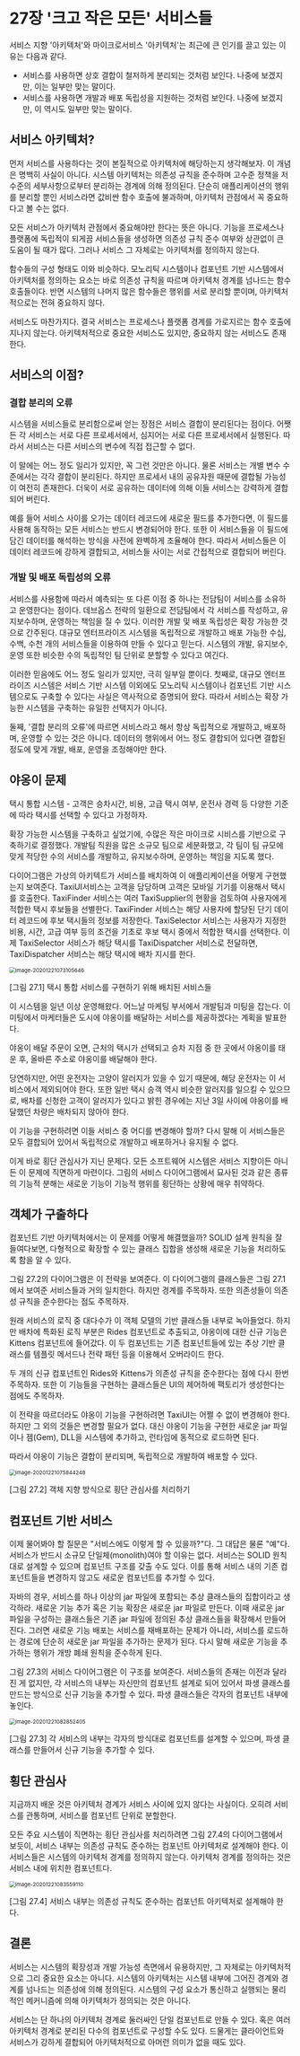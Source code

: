 # 27장 '크고 작은 모든' 서비스들

서비스 지향 '아키텍처'와 마이크로서비스 '아키텍처'는 최근에 큰 인기를 끌고 있는 이유는 다음과 같다.

* 서비스를 사용하면 상호 결합이 철저하게 분리되는 것처럼 보인다. 나중에 보겠지만, 이는 일부만 맞는 말이다.
* 서비스를 사용하면 개발과 배포 독립성을 지원하는 것처럼 보인다. 나중에 보겠지만, 이 역시도 일부만 맞는 말이다.



## 서비스 아키텍처?

먼저 서비스를 사용하다는 것이 본질적으로 아키텍처에 해당하는지 생각해보자. 이 개념은 명백히 사실이 아니다. 시스템 아키텍처는 의존성 규칙을 준수하며 고수준 정책을 저수준의 세부사항으로부터 분리하는 경계에 의해 정의된다. 단순히 애플리케이션의 행위를 분리할 뿐인 서비스라면 값비싼 함수 호출에 불과하며, 아키텍처 관점에서 꼭 중요하다고 볼 수는 없다.

모든 서비스가 아키텍처 관점에서 중요해야만 한다는 뜻은 아니다. 기능을 프로세스나 플랫폼에 독립적이 되게끔 서비스들을 생성하면 의존성 규칙 준수 여부와 상관없이 큰 도움이 될 때가 많다. 그러나 서비스 그 자체로는 아키텍처를 정의하지 않는다.

함수들의 구성 형태도 이와 비슷하다. 모노리틱 시스템이나 컴포넌트 기반 시스템에서 아키텍처를 정의하는 요소는 바로 의존성 규칙을 따르며 아키텍처 경계를 넘나드는 함수 호출들이다. 반면 시스템의 나머지 많은 함수들은 행위를 서로 분리할 뿐이며, 아키텍처적으로는 전혀 중요하지 않다.

서비스도 마찬가지다. 결국 서비스는 프로세스나 플랫폼 경계를 가로지르는 함수 호출에 지나지 않는다. 아키텍처적으로 중요한 서비스도 있지만, 중요하지 않는 서비스도 존재한다.



## 서비스의 이점?

### 결합 분리의 오류

시스템을 서비스들로 분리함으로써 얻는 장점은 서비스 결합이 분리된다는 점이다. 어쨋든 각 서비스는 서로 다른 프로세서에서, 심지어는 서로 다른 프로세서에서 실행된다. 따라서 서비스는 다른 서비스의 변수에 직접 접근할 수 없다. 

이 말에는 어느 정도 일리가 있지만, 꼭 그런 것만은 아니다. 물론 서비스는 개별 변수 수준에서는 각각 결합이 분리된다. 하지만 프로세서 내의 공유자원 때문에 결합될 가능성이 여전히 존재한다. 더욱이 서로 공유하는 데이터에 의해 이들 서비스는 강력하게 결합되어 버린다.

예를 들어 서비스 사이를 오가는 데이터 레코드에 새로운 필드를  추가한다면, 이 필드를 사용해 동작하는 모든 서비스는 반드시 변경되어야 한다. 또한 이 서비스들을 이 필드에 담긴 데이터를 해석하는 방식을 사전에 완벽하게 조율해야 한다. 따라서 서비스들은 이 데이터 레코드에 강하게 결합되고, 서비스들 사이는 서로 간접적으로 결합되어 버린다.



### 개발 및 배포 독립성의 오류

서비스를 사용함에 따라서 예측되는 또 다른 이점 중 하나는 전담팀이 서비스를 소유하고 운영한다는 점이다. 데브옵스 전략의 일환으로 전담팀에서 각 서비스를 작성하고, 유지보수하며, 운영하는 책임을 질 수 있다. 이러한 개발 및 배포 독립성은 확장 가능한 것으로 간주된다. 대규모 엔터프라이즈 시스템을 독립적으로 개발하고 배포 가능한 수십, 수백, 수천 개의 서비스들을 이용하여 만들 수 있다고 믿는다. 시스템의 개발, 유지보수, 운영 또한 비슷한 수의 독립적인 팀 단위로 분할할 수 있다고 여긴다. 

이러한 믿음에도 어느 정도 일리가 있지만, 극히 일부일 뿐이다. 첫째로, 대규모 엔터프라이즈 시스템은 서비스 기반 시스템 이외에도 모노리틱 시스템이나 컴포넌트 기반 시스템으로도 구축할 수 있다는 사실은 역사적으로 증명되어 왔다. 따라서 서비스는 확장 가능한 시스템을 구축하는 유일한 선택지가 아니다.

둘째, '결합 분리의 오류'에 따르면 서비스라고 해서 항상 독립적으로 개발하고, 배포하며, 운영할 수 있는 것은 아니다. 데이터의 행위에서 어느 정도 결합되어 있다면 결합된 정도에 맞게 개발, 배포, 운영을 조정해야만 한다.



## 야옹이 문제

택시 통합 시스템 - 고객은 승차시간, 비용, 고급 택시 여부, 운전사 경력 등 다양한 기준에 따라 택시를 선택할 수 있다고 가정하자.

확장 가능한 시스템을 구축하고 싶었기에, 수많은 작은 마이크로 시비스를 기반으로 구축하기로 결정했다. 개발팀 직원을 많은 소규모 팀으로 세분화했고, 각 팀이 팀 규모에 맞게 적당한 수의 서비스를 개발하고, 유지보수하며, 운영하는 책임을 지도록 했다.

다이어그램은 가상의 아키텍트가 서비스를 배치하여 이 애플리케이션을 어떻게 구현했는지 보여준다. TaxiUI서비스는 고객을 담당하며 고객은 모바일 기기를 이용해서 택시를 호출한다. TaxiFinder 서비스는 여러 TaxiSupplier의 현황을 검토하여 사용자에게 적합한 택시 후보들을 선별한다. TaxiFinder 서비스는 해당 사용자에 할당된 단기 데이터 레코드에 후보 택시들의 정보를 저장한다. TaxiSelector 서비스는 사용자가 지정한 비용, 시간, 고급 여부 등의 조건을 기초로 후보 택시 중에서 적합한 택시를 선택한다. 이제 TaxiSelector 서비스가 해당 택시를 TaxiDispatcher 서비스로 전달하면, TaxiDispatcher 서비스는 해당 택시에 배차 지시를 한다.



<img src="chapter-27.assets/image-20201221073105646.png" alt="image-20201221073105646" style="zoom:67%;" />

[그림 27.1] 택시 통합 서비스를 구현하기 위해 배치된 서비스들



이 시스템을 일년 이상 운영해왔다. 어느날 마케팅 부서에서 개발팀과 미팅을 잡는다. 이 미팅에서 마케터들은 도시에 야옹이를 배달하는 서비스를 제공하겠다는 계획을 발표한다. 

야옹이 배달 주문이 오면, 근처의 택시가 선택되고 승차 지점 중 한 곳에서 야옹이를 태운 후, 올바른 주소로 야옹이를 배달해야 한다. 

당연하지만, 어떤 운전자는 고양이 알러지가 있을 수 있기 때문에, 해당 운전자는 이 서비스에서 제외되어야 한다. 또한 일반 택시 승객 역시 비슷한 알러지를 일으킬 수 있으므로, 배차를 신청한 고객이 알러지가 있다고 밝힌 경우에는 지난 3일 사이에 야옹이를 배달했던 차량은 배차되지 않아야 한다.

이 기능을 구현하려면 이들 서비스 중 어디를 변경해야 할까? 다시 말해 이 서비스들은 모두 결합되어 있어서 독립적으로 개발하고 배포하거나 유지될 수 없다.

이게 바로 횡단 관심사가 지닌 문제다. 모든 소프트웨어 시스템은 서비스 지향이든 아니든 이 문제에 직면하게 마련이다. 그림의 서비스 다이어그램에서 묘사된 것과 같은 종류의 기능적 분해는 새로운 기능이 기능적 행위를 횡단하는 상황에 매우 취약하다.



## 객체가 구출하다

컴포넌트 기반 아키텍처에서는 이 문제를 어떻게 해결했을까? SOLID 설계 원칙을 잘 들여다보면, 다형적으로 확장할 수 있는 클래스 집합을 생성해 새로운 기능을 처리하도록 함을 알 수 있다. 

그림 27.2의 다이어그램은 이 전략을 보여준다. 이 다이어그램의 클래스들은 그림 27.1에서 보여준 서비스들과 거의 일치한다. 하지만 경계를 주목하자. 또한 의존성들이 의존성 규칙을 준수한다는 점도 주목하자.

원래 서비스의 로직 중 대다수가 이 객체 모델의 기반 클래스들 내부로 녹아들었다. 하지만 배차에 특화된 로직 부분은 Rides 컴포넌트로 추출되고, 야옹이에 대한 신규 기능은 Kittens 컴포넌트에 들어갔다. 이 두 컴포넌트는 기존 컴포넌트들에 있는 추상 기반 클래스를 템플릿 메서드나 전략 패턴 등을 이용해서 오버라이드 한다. 

두 개의 신규 컴포넌트인 Rides와 Kittens가 의존성 규칙을 준수한다는 점에 다시 한번 주목하자. 또한 이 기능들을 구현하는 클래스들은 UI의 제어하에 팩토리가 생성한다는 점에도 주목하자.

이 전략을 따르더라도 야옹이 기능을 구현하려면 TaxiUI는 어쩔 수 없이 변경해야 한다. 하지만 그 외의 것들은 변경할 필요가 없다. 대신 야옹이 기능을 구현한 새로운 jar 파일이나 젬(Gem), DLL을 시스템에 추가하고, 런타임에 동적으로 로드하면 된다.

따라서 야옹이 기능은 결합이 분리되며, 독립적으로 개발하여 배포할 수 있다.



<img src="chapter-27.assets/image-20201221075844248.png" alt="image-20201221075844248" style="zoom:67%;" />

[그림 27.2] 객체 지향 방식으로 횡단 관심사를 처리하기

 

## 컴포넌트 기반 서비스

이제 물어봐야 할 질문은 "서비스에도 이렇게 할 수 있을까?"다. 그 대답은 물론 "예"다. 서비스가 반드시 소규모 단일체(monolith)여야 할 이유는 없다. 서비스는 SOLID 원칙대로 설계할 수 있으며 컴포넌트 구조를 갖출 수도 있다. 이를 통해 서비스 내의 기존 컴포넌트들을 변경하지 않고도 새로운 컴포넌트를 추가할 수 있다.

자바의 경우, 서비스를 하나 이상의 jar 파일에 포함되는 추상 클래스들의 집합이라고 생각하라. 새로운 기능 추가 혹은 기능 확장은 새로운 jar 파일로 만든다. 이때 새로운 jar 파일을 구성하는 클래스들은 기존 jar 파일에 정의된 추상 클래스들을 확장해서 만들어진다. 그러면 새로운 기능 배포는 서비스를 재배포하는 문제가 아니라, 서비스를 로드하는 경로에 단순히 새로운 jar 파일을 추가하는 문제가 된다. 다시 말해 새로운 기능을 추가하는 행위가 개방 폐쇄 원칙을 준수하게 된다.

그림 27.3의 서비스 다이어그램은 이 구조를 보여준다. 서비스들의 존재는 이전과 달라진 게 없지만, 각 서비스의 내부는 자신만의 컴포넌트 설계로 되어 있어서 파생 클래스를 만드는 방식으로 신규 기능을 추가할 수 있다. 파생 클래스들은 각자의 컴포넌트 내부에 놓인다.

<img src="chapter-27.assets/image-20201221082852405.png" alt="image-20201221082852405" style="zoom:67%;" />

[그림 27.3] 각 서비스의 내부는 각자의 방식대로 컴포넌트를 설계할 수 있으며, 파생 클래스를 만들어서 신규 기능을 추가할 수 있다.



## 횡단 관심사

지금까지 배운 것은 아키텍처 경계가 서비스 사이에 있지 않다는 사실이다. 오히려 서비스를 관통하며, 서비스를 컴포넌트 단위로 분할한다.

모든 주요 시스템이 직면하는 횡단 관심사를 처리하려면 그림 27.4의 다이어그램에서 보듯이, 서비스 내부는 의존성 규칙도 준수하는 컴포넌트 아키텍처로 설계해야 한다. 이 서비스들은 시스템의 아키텍처 경계를 정의하지 않는다. 아키텍처 경계를 정의하는 것은 서비스 내에 위치한 컴포넌트다.

<img src="chapter-27.assets/image-20201221083559110.png" alt="image-20201221083559110" style="zoom:67%;" />

[그림 27.4] 서비스 내부는 의존성 규칙도 준수하는 컴포넌트 아키텍처로 설계해야 한다.



## 결론

서비스는 시스템의 확장성과 개발 가능성 측면에서 유용하지만, 그 자체로는 아키텍처적으로 그리 중요한 요소는 아니다. 시스템의 아키텍처는 시스템 내부에 그어진 경계와 경계를 넘나드는 의존성에 의해 정의된다. 시스템의 구성 요소가 통신하고 실행되는 물리적인 메커니즘에 의해 아키텍처가 정의되는 것은 아니다.

서비스는 단 하나의 아키텍처 경계로 둘러싸인 단일 컴포넌트로 만들 수 있다. 혹은 여러 아키텍처 경계로 분리된 다수의 컴포넌트로 구성할 수도 있다. 드물게는 클라이언트와 서비스가 강하게 결합되어 아키텍처적으로 아머런 의미가 없을 때도 있다.



